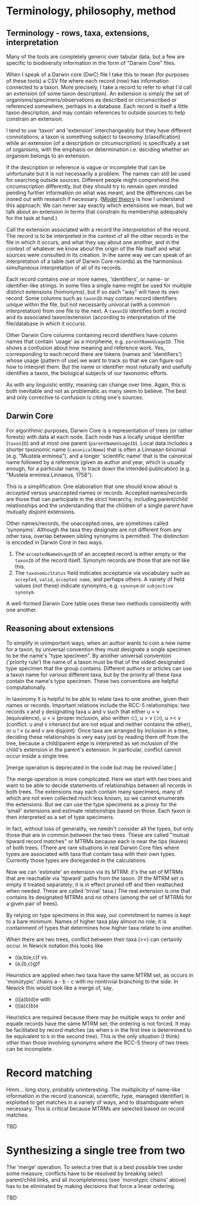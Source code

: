 
# Terminology, philosophy, method

## Terminology - rows, taxa, extensions, interpretation

Many of the tools are completely generic over tabular data, but a few
are specific to biodiversity information in the form of "Darwin Core"
files.

When I speak of a Darwin core (DwC) file I take this to mean (for
purposes of these tools) a CSV file where each record (row) has
information connected to a taxon.  More precisely, I take a record to
refer to what I'd call an _extension_ (of some taxon description).  An
extension is simply the set of organisms/specimens/observations as
described or circumscribed or referenced somewhere, perhaps in a
database.  Each record is itself a little taxon description, and may
contain references to outside sources to help constrain an extension.

I tend to use 'taxon' and 'extension' interchangeably but they have
different connotations; a taxon is something subject to taxonomy
(classification) while an extension (of a description or
circumscription) is specifically a set of organisms, with the emphasis
on determination i.e. deciding whether an organism belongs to an
extension.

If the description or reference is vague or incomplete that can be
unfortunate but it is not necessarily a problem.  The names can still
be used for searching outside sources.  Different people might
comprehend the circumscription differently, but they should try to
remain open minded pending further information on what was meant, and
the differences can be ironed out with research if necessary.  ([Model
theory](https://en.wikipedia.org/wiki/Model_theory) is how I
understand this approach: We can never say exactly which extensions we
mean, but we talk about an extension in terms that constrain its
membership adequately for the task at hand.)

Call the extension associated with a record the _interpretation_ of
the record.  The record is to be interpreted in the context of all the
other records in the file in which it occurs, and what they say about
one another, and in the context of whatever we know about the origin
of the file itself and what sources were consulted in its creation.
In the same way we can speak of an interpretation of a table (set of
Darwin Core records) as the harmonious simultaneous interpretation of
all of its records.

Each record contains one or more names, 'identifiers', or name- or
identifier-like strings.  In some files a single name might be used
for multiple distinct extensions (homonyms), but if so each "way" will
have its own record.  Some columns such as `taxonID` may contain
record identifiers unique within the file, but not necessarily
univocal (with a common interpretation) from one file to the next.  A
`taxonID` identifies both a record and its associated taxon/extension
(according to interpretation of the file/database in which it occurs).

Other Darwin Core columns containing record identifiers have
column names that contain 'usage' as a morpheme,
e.g. `parentNameUsageID`.  This shows a confusion about how meaning
and reference work.  Yes, corresponding to each record there are
tokens (names and 'identifiers') whose usage (pattern of use) we want
to track so that we can figure out how to interpret them.  But the
name or identifier most naturally and usefully identifies a taxon, the
biological subjects of our taxonomic efforts.

As with any linguistic entity, meaning can change over time.  Again,
this is both inevitable and not as problematic as many seem to
believe.  The best and only corrective to confusion is citing one's
sources.

## Darwin Core

For algorithmic purposes, Darwin Core is a representation of trees (or
rather forests) with data at each node.  Each node has a locally
unique identifier (`taxonID`) and at most one parent
(`parentNameUsageID`).  Local data includes a shorter taxonomic name
(`canonicalName`) that is often a Linnaean binomial (e.g. "Mustela
erminea"), and a longer 'scientific name' that is the canonical name
followed by a reference (given as author and year, which is usually
enough, for a particular name, to track down the intended publication)
(e.g. "Mustela erminea Linnaeus, 1758").

This is a simplification.  One elaboration that one should know about
is _accepted_ versus unaccepted names or records.  Accepted
names/records are those that can participate in the strict hierarchy,
including parent/child relationships and the understanding that the
children of a single parent have mutually disjoint extensions.

Other names/records, the unaccepted ones, are sometimes called
'synonyms'.  Although the taxa they designate are not different from
any other taxa, overlap between sibling synonyms is permitted.  The
distinction is encoded in Darwin Core in two ways.

   1. The `acceptedNameUsageID` of an accepted record is either empty
      or the `taxonID` of the record itself.  Synonym records are
      those that are not like this.
   1. The `taxonomicStatus` field indicates acceptance via vocabulary
      such as `accepted`, `valid`, `accepted name`, and perhaps others.
      A variety of field values (not these) indicate synonyms, e.g.
      `synonym` or `subjective synonym`.

A well-formed Darwin Core table uses these two methods consistently
with one another.

## Reasoning about extensions

To simplify in unimportant ways, when an author wants to coin a new
name for a taxon, by universal convention they must designate a single
specimen to be the name's "type specimen".  By another universal
convention ('priority rule') the name of a taxon must be that of the
oldest designated type specimen that the group contains.  Different
authors or articles can use a taxon name for various different taxa,
but by the priority all these taxa contain the name's type specimen.
These two conventions are helpful computationally.

In taxonomy it is helpful to be able to relate taxa to one
another, given their names or records.  Important relations include
the RCC-5 relationships: two records x and y designating taxa u and v
such that either u = v (equivalence), u < v (proper inclusion, also
written ⊂), u > v (⊃), u >< v (conflict: u and v intersect but are not
equal and neither contains the other), or u ! v (u and v are
disjoint).  Once taxa are arranged by inclusion in a tree, deciding
these relationships is very easy just by reading them off from the
tree, because a child/parent edge is interpreted as set inclusion of
the child's extension in the parent's extension.  In particular,
conflict cannot occur inside a single tree.

[merge operation is deprecated in the code but may be revived later.]

The merge operation is more complicated.  Here we start with _two_
trees and want to be able to decide statements of relationships
between all records in both trees.  The extensions may each contain
many specimens, many of which are not even collected much less known,
so we cannot enumerate the extensions.  But we can use the type
specimens as a proxy for the 'small' extensions and estimate
relationships based on those.  Each taxon is then interpreted as a set
of type specimens.

In fact, without loss of generality, we needn't consider all the
types, but only those that are in common between the two trees.  These
are called "mutual tipward record matches" or MTRMs because each is
near the tips (leaves) of both trees.  (There are rare situations in
real Darwin Core files where types are associated with taxa that
contain taxa with their own types.  Currently those types are
disregarded in the calculations.

Now we can 'estimate' an extension via its MTRM: it's the set of MTRMs
that are reachable via 'tipward' paths from the taxon.  (If the MTRM
set is empty it treated separately; it is in effect pruned off and
then reattached when needed.  These are called 'trivial' taxa.)  The
real extension is one that contains its designated MTRMs and no others
(among the set of MTRMs for a given pair of trees).

By relying on type specimens in this way, our commitment to names is
kept to a bare minimum.  Names of higher taxa play almost no role; it
is containment of types that determines how higher taxa relate to one another.

When there are two trees, conflict between their taxa (><) can
certainly occur.  In Newick notation this looks like

  - ((a,b)e,c)f vs.
  - (a,(b,c)g)f

Heuristics are applied when two taxa have the same MTRM set, as occurs
in 'monotypic' chains a - b - c with no nontrivial branching to the
side.  In Newick this would look like a merge of, say,

  - (((a)b)d)e  with
  - (((a)c)b)e

Heuristics are required because there may be multiple ways to order
and equate records have the same MTRM set; the ordering is not forced.
It may be facilitated by record matches (as when `b` in the first tree
is determined to be equivalent to `b` in the second tree).  This is
the only situation (I think) other than those involving synonyms where
the RCC-5 theory of two trees can be incomplete.

# Record matching

Hmm... long story, probably uninteresting.  The multiplicity of
name-like information in the record (canonical, scientific, type,
managed identifier) is exploited to get matches in a variety of ways,
and to disambiguate when necessary.  This is critical because MTRMs
are selected based on record matches.

TBD

# Synthesizing a single tree from two

The 'merge' operation.  To select a tree that is a best possible tree
under some measure, conflicts have to be resolved by breaking select
parent/child links, and all incompleteness (see 'monotypic chains'
above) has to be eliminated by making decisions that force a linear
ordering.

TBD
